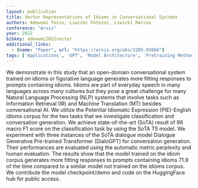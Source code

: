 ```yaml
---
layout: publication
title: Vector Representations of Idioms in Conversational Systems
authors: Adewumi Tosin, Liwicki Foteini, Liwicki Marcus
conference: "Arxiv"
year: 2022
bibkey: adewumi2022vector
additional_links:
  - {name: "Paper", url: "https://arxiv.org/abs/2205.03666"}
tags: ['Applications', 'GPT', 'Model Architecture', 'Pretraining Methods', 'Prompting', 'Transformer']
---
```

We demonstrate in this study that an open-domain conversational system trained on idioms or figurative language generates more fitting responses to prompts containing idioms. Idioms are part of everyday speech in many languages across many cultures but they pose a great challenge for many Natural Language Processing (NLP) systems that involve tasks such as Information Retrieval (IR) and Machine Translation (MT) besides conversational AI. We utilize the Potential Idiomatic Expression (PIE)-English idioms corpus for the two tasks that we investigate classification and conversation generation. We achieve state-of-the-art (SoTA) result of 98 macro F1 score on the classification task by using the SoTA T5 model. We experiment with three instances of the SoTA dialogue model Dialogue Generative Pre-trained Transformer (DialoGPT) for conversation generation. Their performances are evaluated using the automatic metric perplexity and human evaluation. The results show that the model trained on the idiom corpus generates more fitting responses to prompts containing idioms 71.9 of the time compared to a similar model not trained on the idioms corpus. We contribute the model checkpoint/demo and code on the HuggingFace hub for public access.
